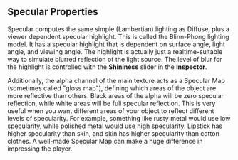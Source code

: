 #
Specular Properties
-------------------


Specular computes the same simple (Lambertian) lighting as Diffuse, plus a viewer dependent specular highlight. This is called the Blinn-Phong lighting model. It has a specular highlight that is dependent on surface angle, light angle, and viewing angle. The highlight is actually just a realtime-suitable way to simulate blurred reflection of the light source. The level of blur for the highlight is controlled with the __Shininess__ slider in the __Inspector__.

Additionally, the alpha channel of the main texture acts as a Specular Map (sometimes called "gloss map"), defining which areas of the object are more reflective than others. Black areas of the alpha will be zero specular reflection, while white areas will be full specular reflection. This is very useful when you want different areas of your object to reflect different levels of specularity. For example, something like rusty metal would use low specularity, while polished metal would use high specularity. Lipstick has higher specularity than skin, and skin has higher specularity than cotton clothes. A well-made Specular Map can make a huge difference in impressing the player.
